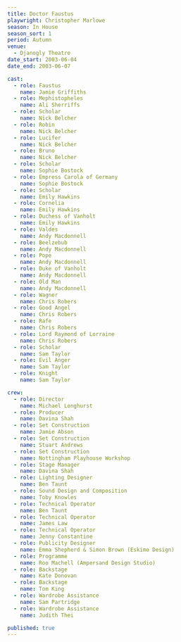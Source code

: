 ```yaml
---
title: Doctor Faustus
playwright: Christopher Marlowe
season: In House
season_sort: 1
period: Autumn
venue:
  - Djanogly Theatre
date_start: 2003-06-04
date_end: 2003-06-07

cast:
  - role: Faustus
    name: Jamie Griffiths
  - role: Mephistopheles
    name: Ali Sherriffs
  - role: Scholar
    name: Nick Belcher
  - role: Robin
    name: Nick Belcher
  - role: Lucifer
    name: Nick Belcher
  - role: Bruno
    name: Nick Belcher
  - role: Scholar
    name: Sophie Bostock
  - role: Empress Carola of Germany
    name: Sophie Bostock
  - role: Scholar
    name: Emily Hawkins
  - role: Cornelia
    name: Emily Hawkins
  - role: Duchess of Vanholt
    name: Emily Hawkins
  - role: Valdes
    name: Andy Macdonnell
  - role: Beelzebub
    name: Andy Macdonnell
  - role: Pope
    name: Andy Macdonnell
  - role: Duke of Vanholt
    name: Andy Macdonnell
  - role: Old Man
    name: Andy Macdonnell
  - role: Wagner
    name: Chris Robers
  - role: Good Angel
    name: Chris Robers
  - role: Rafe
    name: Chris Robers
  - role: Lord Raymond of Lorraine
    name: Chris Robers
  - role: Scholar
    name: Sam Taylor
  - role: Evil Anger
    name: Sam Taylor
  - role: Knight
    name: Sam Taylor

crew:
  - role: Director
    name: Michael Longhurst
  - role: Producer
    name: Davina Shah
  - role: Set Construction
    name: Jamie Abson
  - role: Set Construction
    name: Stuart Andrews
  - role: Set Construction
    name: Nottingham Playhouse Workshop
  - role: Stage Manager
    name: Davina Shah
  - role: Lighting Designer
    name: Ben Taunt
  - role: Sound Design and Composition
    name: Toby Knowles
  - role: Technical Operator
    name: Ben Taunt
  - role: Technical Operator
    name: James Law
  - role: Technical Operator
    name: Jenny Constantine
  - role: Publicity Designer
    name: Emma Shepherd & Simon Brown (Eskimo Design)
  - role: Programme
    name: Roo Machell (Ampersand Design Studio)
  - role: Backstage
    name: Kate Donovan
  - role: Backstage
    name: Tom King
  - role: Wardrobe Assistance
    name: Sam Partridge
  - role: Wardrobe Assistance
    name: Judith Thei

published: true
---
```


